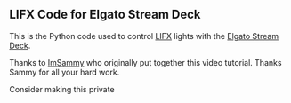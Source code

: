 ## LIFX Code for Elgato Stream Deck

This is the Python code used to control [LIFX](https://www.lifx.com/) lights with the [Elgato Stream Deck](https://www.elgato.com/en/gaming/stream-deck).

Thanks to [ImSammy](https://www.youtube.com/watch?v=UP3PQu4PlaY) who originally put together this video tutorial. Thanks Sammy for all your hard work.

Consider making this private
